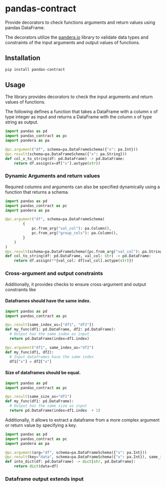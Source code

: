 # pandas-contract
Provide decorators to check functions arguments and return values using pandas DataFrame.

The decorators utilize the [pandera.io](https://pandera.readthedocs.io/) library to validate
data types and constraints of the input arguments and output values of functions.


## Installation
```bash
pip install pandas-contract
```

## Usage
The library provides decorators to check the input arguments and return values of functions.

The following defines a function that takes a DataFrame with a column x of type integer as
input and returns a DataFrame with the column x of type string as output.
```python
import pandas as pd
import pandas_contract as pc
import pandera as pa

@pc.argument("df", schema=pa.DataFrameSchema({"x": pa.Int}))
@pc.result(schema=pa.DataFrameSchema({"x": pa.String}))
def col_x_to_string(df: pd.DataFrame) -> pd.DataFrame:
    return df.assign(x=df["x"].astype(str))
```
### Dynamic Arguments and return values
Required columns and arguments can also be specified dynamically using a function that returns a schema.
```python
import pandas as pd
import pandas_contract as pc
import pandera as pa

@pc.argument("df", schema=pa.DataFrameSchema(
        {
            pc.from_arg("val_col"): pa.Column(),
            pc.from_arg("group_cols"): pa.Column(),
        }
    )
)
@pc.result(schema=pa.DataFrameSchema({pc.from_arg("val_col"): pa.String}))
def col_to_string(df: pd.DataFrame, val_col: str) -> pd.DataFrame:
    return df.assign(**{val_col: df[val_col].astype(str)})
```

### Cross-argument and output constraints
Additionally, it provides checks to ensure cross-argument and output constraints like 
#### Dataframes should have the same index.
  ```python
import pandas as pd
import pandas_contract as pc

@pc.result(same_index_as=["df1", "df2"])
def my_func(df1: pd.DataFrame, df2: pd.DataFrame):
    # Output has the same index as input
    return pd.DataFrame(index=df1.index)

@pc.argument("df1", same_index_as="df2")
def my_func(df1, df2):
    # Input dataframes have the same index
    df1["x"] = df2["x"]
  ```

#### Size of dataframes should be equal.
  ```python
import pandas as pd
import pandas_contract as pc

@pc.result(same_size_as="df1")
def my_func(df1: pd.DataFrame):
    # Output has the same size as input
    return pd.DataFrame(index=df1.index  + 1)
  ```

Additionally, it allows to extract a dataframe from a more complex argument or return value by specifying a key.

```python
import pandas as pd
import pandas_contract as pc
import pandera as pa

@pc.argument(arg="df", schema=pa.DataFrameSchema({"x": pa.Int}))
@pc.result(key="data", schema=pa.DataFrameSchema({"x": pa.Int}), same_index_as="df")
def into_dict(df: pd.DataFrame) -> dict[str, pd.DataFrame]:
    return dict(data=df)
``` 

### Dataframe output extends input
